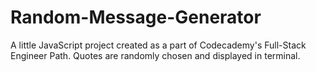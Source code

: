 # Random-Message-Generator

A little JavaScript project created as a part of Codecademy's Full-Stack Engineer Path. Quotes are randomly chosen and displayed in terminal. 
